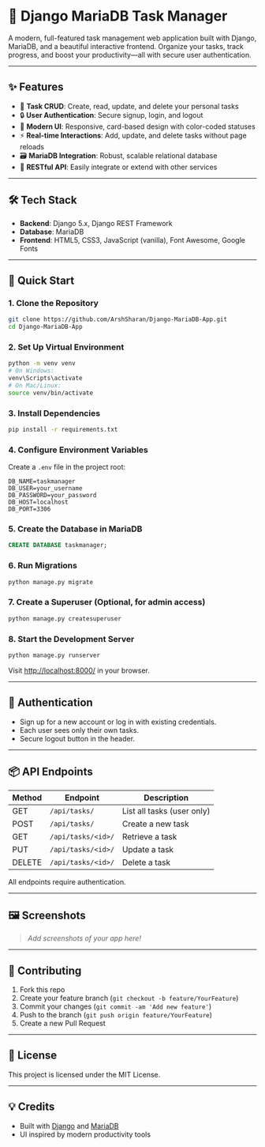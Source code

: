 # 🚀 Django MariaDB Task Manager

A modern, full-featured task management web application built with Django, MariaDB, and a beautiful interactive frontend. Organize your tasks, track progress, and boost your productivity—all with secure user authentication.

---

## ✨ Features

- 📝 **Task CRUD**: Create, read, update, and delete your personal tasks
- 🔒 **User Authentication**: Secure signup, login, and logout
- 🎨 **Modern UI**: Responsive, card-based design with color-coded statuses
- ⚡ **Real-time Interactions**: Add, update, and delete tasks without page reloads
- 🗃️ **MariaDB Integration**: Robust, scalable relational database
- 🔗 **RESTful API**: Easily integrate or extend with other services

---

## 🛠️ Tech Stack

- **Backend**: Django 5.x, Django REST Framework
- **Database**: MariaDB
- **Frontend**: HTML5, CSS3, JavaScript (vanilla), Font Awesome, Google Fonts

---

## 🚦 Quick Start

### 1. Clone the Repository
```bash
git clone https://github.com/ArshSharan/Django-MariaDB-App.git
cd Django-MariaDB-App
```

### 2. Set Up Virtual Environment
```bash
python -m venv venv
# On Windows:
venv\Scripts\activate
# On Mac/Linux:
source venv/bin/activate
```

### 3. Install Dependencies
```bash
pip install -r requirements.txt
```

### 4. Configure Environment Variables
Create a `.env` file in the project root:
```
DB_NAME=taskmanager
DB_USER=your_username
DB_PASSWORD=your_password
DB_HOST=localhost
DB_PORT=3306
```

### 5. Create the Database in MariaDB
```sql
CREATE DATABASE taskmanager;
```

### 6. Run Migrations
```bash
python manage.py migrate
```

### 7. Create a Superuser (Optional, for admin access)
```bash
python manage.py createsuperuser
```

### 8. Start the Development Server
```bash
python manage.py runserver
```

Visit [http://localhost:8000/](http://localhost:8000/) in your browser.

---

## 🔑 Authentication
- Sign up for a new account or log in with existing credentials.
- Each user sees only their own tasks.
- Secure logout button in the header.

---

## 📦 API Endpoints

| Method | Endpoint         | Description                |
|--------|------------------|----------------------------|
| GET    | `/api/tasks/`    | List all tasks (user only) |
| POST   | `/api/tasks/`    | Create a new task          |
| GET    | `/api/tasks/<id>/` | Retrieve a task           |
| PUT    | `/api/tasks/<id>/` | Update a task             |
| DELETE | `/api/tasks/<id>/` | Delete a task             |

All endpoints require authentication.

---

## 🖼️ Screenshots

> _Add screenshots of your app here!_

---

## 🤝 Contributing

1. Fork this repo
2. Create your feature branch (`git checkout -b feature/YourFeature`)
3. Commit your changes (`git commit -am 'Add new feature'`)
4. Push to the branch (`git push origin feature/YourFeature`)
5. Create a new Pull Request

---

## 📄 License

This project is licensed under the MIT License.

---

## 💡 Credits

- Built with [Django](https://www.djangoproject.com/) and [MariaDB](https://mariadb.org/)
- UI inspired by modern productivity tools
